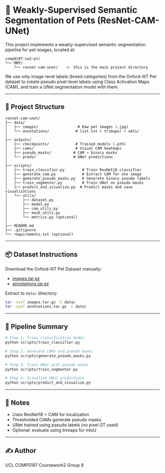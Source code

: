 
# 🐾 Weakly-Supervised Semantic Segmentation of Pets (ResNet-CAM-UNet)

This project implements a weakly-supervised semantic segmentation pipeline for pet images, located at:

```
comp0197-cw2-pt/
└── MRP/
    └── resnet-cam-unet/    <- this is the main project directory
```

We use only image-level labels (breed categories) from the Oxford-IIIT Pet dataset to create pseudo pixel-level labels using Class Activation Maps (CAM), and train a UNet segmentation model with them.

---

## 📁 Project Structure

```
resnet-cam-unet/
├── data/
│   ├── images/                  # Raw pet images (.jpg)
│   └── annotations/            # list.txt + trimaps/ + xmls/
│
├── outputs/
│   ├── checkpoints/            # Trained models (.pth)
│   ├── cams/                   # Visual CAM heatmaps
│   ├── pseudo_masks/          # CAM → binary masks
│   └── preds/                 # UNet predictions
│
├── scripts/
│   ├── train_classifier.py        # Train ResNet18 classifier
│   ├── generate_cam.py            # Extract CAM for one image
│   ├── generate_pseudo_masks.py   # Generate binary pseudo labels
│   ├── train_segmentor.py         # Train UNet on pseudo masks
│   ├── predict_and_visualize.py  # Predict masks and save visualizations
│   └── utils/
│       ├── dataset.py
│       ├── model.py
│       ├── cam_utils.py
│       ├── mask_utils.py
│       └── metrics.py (optional)
│
├── README.md
├── .gitignore
└── requirements.txt (optional)
```

---

## 📦 Dataset Instructions

Download the Oxford-IIIT Pet Dataset manually:

- [images.tar.gz](https://www.robots.ox.ac.uk/~vgg/data/pets/images.tar.gz)
- [annotations.tar.gz](https://www.robots.ox.ac.uk/~vgg/data/pets/annotations.tar.gz)

Extract to `data/` directory:

```bash
tar -xvzf images.tar.gz -C data/
tar -xvzf annotations.tar.gz -C data/
```

---

## 🚀 Pipeline Summary

```bash
# Step 1: Train classification model
python scripts/train_classifier.py

# Step 2: Generate CAMs and pseudo masks
python scripts/generate_pseudo_masks.py

# Step 3: Train UNet with pseudo masks
python scripts/train_segmentor.py

# Step 4: Visualize UNet predictions
python scripts/predict_and_visualize.py
```

---

## 🧪 Notes

- Uses ResNet18 + CAM for localization
- Thresholded CAMs generate pseudo masks
- UNet trained using pseudo labels (no pixel GT used)
- Optional: evaluate using trimaps for mIoU

---

## ✍️ Author


UCL COMP0197 Coursework2 Group 8
